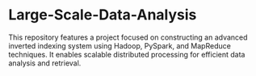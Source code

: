 # Large-Scale-Data-Analysis
This repository features a project focused on constructing an advanced inverted indexing system using Hadoop, PySpark, and MapReduce techniques. It enables scalable distributed processing for efficient data analysis and retrieval.
